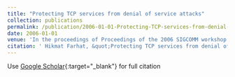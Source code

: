 ```yaml
---
title: "Protecting TCP services from denial of service attacks"
collection: publications
permalink: /publication/2006-01-01-Protecting-TCP-services-from-denial-of-service-attacks
date: 2006-01-01
venue: 'In the proceedings of Proceedings of the 2006 SIGCOMM workshop on Large-scale attack defense'
citation: ' Hikmat Farhat, &quot;Protecting TCP services from denial of service attacks.&quot; In the proceedings of Proceedings of the 2006 SIGCOMM workshop on Large-scale attack defense, 2006.'
---
```

Use [Google Scholar](https://scholar.google.com/scholar?q=Protecting+TCP+services+from+denial+of+service+attacks){:target="_blank"} for full citation